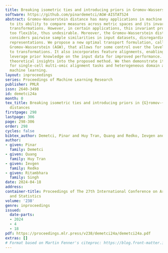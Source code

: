 ```yaml
---
title: Breaking isometric ties and introducing priors in Gromov-Wasserstein distances
software: https://github.com/pinardemetci/AGW-AISTATS24
abstract: Gromov-Wasserstein distance has many applications in machine learning due
  to its ability to compare measures across metric spaces and its invariance to isometric
  transformations. However, in certain applications, this invariant property can be
  too flexible, thus undesirable. Moreover, the Gromov-Wasserstein distance solely
  considers pairwise sample similarities in input datasets, disregarding the raw feature
  representations. We propose a new optimal transport formulation, called Augmented
  Gromov-Wasserstein (AGW), that allows for some control over the level of rigidity
  to transformations. It also incorporates feature alignments, enabling us to better
  leverage prior knowledge on the input data for improved performance. We first present
  theoretical insights into the proposed method. We then demonstrate its usefulness
  for single-cell multi-omic alignment tasks and heterogeneous domain adaptation in
  machine learning.
layout: inproceedings
series: Proceedings of Machine Learning Research
publisher: PMLR
issn: 2640-3498
id: demetci24a
month: 0
tex_title: Breaking isometric ties and introducing priors in {G}romov-{W}asserstein
  distances
firstpage: 298
lastpage: 306
page: 298-306
order: 298
cycles: false
bibtex_author: Demetci, Pinar and Huy Tran, Quang and Redko, Ievgen and Singh, Ritambhara
author:
- given: Pinar
  family: Demetci
- given: Quang
  family: Huy Tran
- given: Ievgen
  family: Redko
- given: Ritambhara
  family: Singh
date: 2024-04-18
address:
container-title: Proceedings of The 27th International Conference on Artificial Intelligence
  and Statistics
volume: '238'
genre: inproceedings
issued:
  date-parts:
  - 2024
  - 4
  - 18
pdf: https://proceedings.mlr.press/v238/demetci24a/demetci24a.pdf
extras: []
# Format based on Martin Fenner's citeproc: https://blog.front-matter.io/posts/citeproc-yaml-for-bibliographies/
---
```

